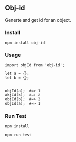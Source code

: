 ## Obj-id

Generte and get id for an object.


### Install

```
npm install obj-id
```

### Usage

```
import objId from 'obj-id';

let a = {};
let b = {};


objId(a);  #=> 1
objId(b);  #=> 2
objId(b);  #=> 2
objId(a);  #=> 1
```

### Run Test

```
npm install 

npm run test
```
